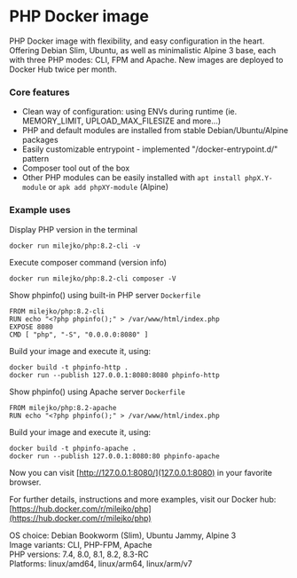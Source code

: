PHP Docker image
================
PHP Docker image with flexibility, and easy configuration in the heart.
Offering Debian Slim, Ubuntu, as well as minimalistic Alpine 3 base, each with three PHP modes: CLI, FPM and Apache.
New images are deployed to Docker Hub twice per month.

### Core features ###
* Clean way of configuration: using ENVs during runtime (ie. MEMORY_LIMIT, UPLOAD_MAX_FILESIZE and more...)
* PHP and default modules are installed from stable Debian/Ubuntu/Alpine packages
* Easily customizable entrypoint - implemented "/docker-entrypoint.d/" pattern
* Composer tool out of the box
* Other PHP modules can be easily installed with `apt install phpX.Y-module` or `apk add phpXY-module` (Alpine)

### Example uses ###
Display PHP version in the terminal
```
docker run milejko/php:8.2-cli -v
```
Execute composer command (version info)
```
docker run milejko/php:8.2-cli composer -V
```

Show phpinfo() using built-in PHP server
`Dockerfile`
```
FROM milejko/php:8.2-cli
RUN echo "<?php phpinfo();" > /var/www/html/index.php
EXPOSE 8080
CMD [ "php", "-S", "0.0.0.0:8080" ]
```

Build your image and execute it, using:
```
docker build -t phpinfo-http .
docker run --publish 127.0.0.1:8080:8080 phpinfo-http
```

Show phpinfo() using Apache server
`Dockerfile`
```
FROM milejko/php:8.2-apache
RUN echo "<?php phpinfo();" > /var/www/html/index.php
```

Build your image and execute it, using:
```
docker build -t phpinfo-apache .
docker run --publish 127.0.0.1:8080:80 phpinfo-apache
```

Now you can visit [http://127.0.0.1:8080/](127.0.0.1:8080) in your favorite browser.

For further details, instructions and more examples, visit our Docker hub: [https://hub.docker.com/r/milejko/php](https://hub.docker.com/r/milejko/php)

OS choice: Debian Bookworm (Slim), Ubuntu Jammy, Alpine 3<br>
Image variants: CLI, PHP-FPM, Apache<br>
PHP versions: 7.4, 8.0, 8.1, 8.2, 8.3-RC<br>
Platforms: linux/amd64, linux/arm64, linux/arm/v7

